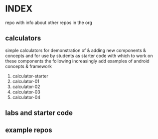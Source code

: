 # INDEX
repo with info about other repos in the org
##  calculators
simple calculators for demonstration of & adding new components & concepts
and for use by students as starter code with which to work on these components
the following increasingly add examples of android concepts & framework
1. calculator-starter
2. calculator-01
2. calculator-02
2. calculator-03
2. calculator-04
##  labs  and starter code
##  example repos

